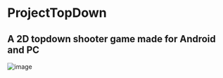 # ProjectTopDown
## A 2D topdown shooter game made for Android and PC
![image](http://i.imgur.com/Rmk8Gui.gif)
